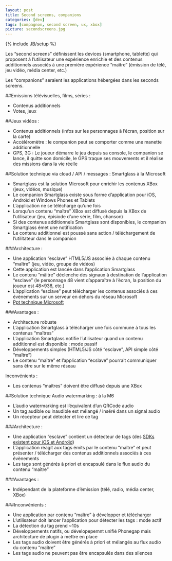 ```yaml
---
layout: post
title: Second screens, companions
categories: [dev]
tags: [compagnon, second screen, ux, xbox]
picture: secondscreens.jpg
---
```

{% include JB/setup %}

Les “second screens” définissent les devices (smartphone, tablette) qui proposent à l’utilisateur une expérience enrichie et des contenus additionnels associés à une première expérience “maître” (émission de télé, jeu vidéo, média center, etc.)

Les “companions” seraient les applications hébergées dans les seconds screens.

##Emissions télévisuelles, films, séries : 
- Contenus additionnels
- Votes, jeux

##Jeux vidéos : 
- Contenus additionnels (infos sur les personnages à l’écran, position sur la carte)
- Accéléromètre : le companion peut se comporter comme une manette additionnelle
- GPS, 3G : Le joueur démarre le jeu depuis sa console, le companion se lance, il quitte son domicile, le GPS traque ses mouvements et il réalise des missions dans la vie réelle

##Solution technique via cloud / API / messages : Smartglass à la Microsoft
- Smartglass est la solution Microsoft pour enrichir les contenus XBox (jeux, vidéos, musique)
- Le companion Smartglass existe sous forme d’application pour iOS, Androïd et Windows Phones et Tablets
- L’application ne se télécharge qu’une fois
- Lorsqu’un contenu “maître” XBox est diffusé depuis la XBox de l’utilisateur (jeu, épisiode d’une série, film, chanson)
- Si des contenus additionnels Smartglass sont disponibles, le companion Smartglass émet une notification
- Le contenu additionnel est poussé sans action / téléchargement de l’utilitateur dans le companion

###Architecture :
- Une application “esclave” HTML5/JS associée à chaque contenu “maître” (jeu, vidéo, groupe de vidéos)
- Cette application est lancée dans l’application Smartglass
- Le contenu “mâitre” déclenche des signaux à destination de l’application “esclave” (le personnage 48 vient d’apparaître à l’écran, la position du joueur est 48×938, etc.)
- L’application “esclave” peut télécharger les contenus associés à ces évènements sur un serveur en dehors du réseau Microsoft
- [Ppt technique Microsoft]( http://ge.tt/7iaCpwc)

###Avantages :
- Architecture robuste
- L’application Smartglass à télécharger une fois commune à tous les contenus “maîtres”
- L’application Smartglass notifie l’utilisateur quand un contenu additionnel est disponible : mode passif
- Développements simples (HTML5/JS côté “esclave”, API simple côté “maître”)
- Le contenu “maître” et l’application “ecslave” pourrait communiquer sans être sur le même réseau

Inconvénients :
- Les contenus “maîtres” doivent être diffusé depuis une XBox

##Solution technique Audio watermarking : à la M6
- L’audio watermarking est l’équivalent d’un QRCode audio
- Un tag audible ou inaudible est mélangé / inséré dans un signal audio
- Un récepteur peut détecter et lire ce tag

###Architecture :
- Une application “esclave” contient un détecteur de tags (des [SDKs existent pour iOS et Androïd](http://intrasonics.com))
- L’application réagit aux tags émits par le contenu “maître” et peut présenter / télécharger des contenus additionnels associés à ces évènements
- Les tags sont générés à priori et encapsulé dans le flux audio du contenu “maître”

###Avantages :
- Indépendant de la plateforme d’émission (télé, radio, média center, XBox)

###Inconvénients :
- Une application par contenu “maître” à développer et télécharger
- L’utilisateur doit lancer l’application pour détecter les tags : mode actif
- La détection du tag prend ~10s
- Développements natifs, ou dévelopepemnt unifié Phonegap mais architecture de plugin à mettre en place
- Les tags audio doivent être générés à priori et mélangés au flux audio du contenu “maître”
- Les tags audio ne peuvent pas être encapsulés dans des silences